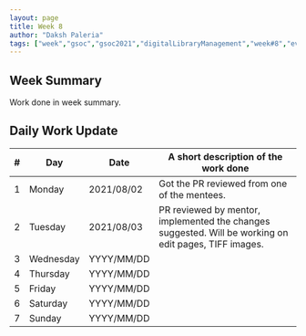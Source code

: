 ```yaml
---
layout: page
title: Week 8
author: "Daksh Paleria"
tags: ["week","gsoc","gsoc2021","digitalLibraryManagement","week#8","eval#2"]
---
```


## Week Summary

 
Work done in week summary.

## Daily Work Update

|\#|Day|Date|A short description of the work done|  
|---	|---	|---	|---	|  
|1   	| Monday 	|   2021/08/02	| Got the PR reviewed from one of the mentees. |  
|2   	| Tuesday  	|   2021/08/03	| PR reviewed by mentor, implemented the changes suggested. Will be working on edit pages, TIFF images.	|  
|3   	| Wednesday  	|  YYYY/MM/DD 	| |  
|4   	| Thursday  	|   YYYY/MM/DD	|  |  
|5   	| Friday  	|   YYYY/MM/DD	|  |  
|6   	| Saturday  	|   YYYY/MM/DD	| 	|  
|7   	| Sunday  	|   YYYY/MM/DD	|  |  
